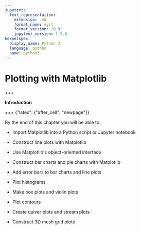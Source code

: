 ```yaml
---
jupytext:
  text_representation:
    extension: .md
    format_name: myst
    format_version: '0.9'
    jupytext_version: 1.5.0
kernelspec:
  display_name: Python 3
  language: python
  name: python3
---
```


# Plotting with Matplotlib

+++

**Introduction**

+++ {"latex": {"after_cell": "newpage"}}

By the end of this chapter you will be able to:

 * Import Matplotlib into a Python script or Jupyter notebook

 * Construct line plots with Matplotlib

 * Use Matplotlib's object-oriented interface

 * Construct bar charts and pie charts with Matplotlib

 * Add error bars to bar charts and line plots

 * Plot histograms

 * Make box plots and violin plots

 * Plot contours

 * Create quiver plots and stream plots

 * Construct 3D mesh grid plots

```{code-cell} ipython3

```

